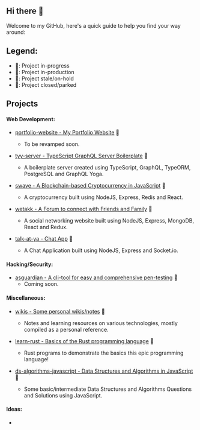 ## Hi there 👋
Welcome to my GitHub, here's a quick guide to help you find your way around: 

## Legend:
- :green_book:: Project in-progress
- :blue_book:: Project in-production
- :orange_book:: Project stale/on-hold
- :closed_book:: Project closed/parked

## Projects
#### Web Development:
- [portfolio-website - My Portfolio Website](https://devwatch.org/) :blue_book:
    - To be revamped soon.

- [tyy-server - TypeScript GraphQL Server Boilerplate](https://github.com/hrittik777/tyy-server) :green_book:
    - A boilerplate server created using TypeScript, GraphQL, TypeORM, PostgreSQL and GraphQL Yoga.

- [swave - A Blockchain-based Cryptocurrency in JavaScript](https://github.com/hrittik777/swave) :blue_book:
    - A cryptocurrency built using NodeJS, Express, Redis and React.

- [wetakk - A Forum to connect with Friends and Family](https://github.com/hrittik777/wetakk) :closed_book:
    - A social networking website built using NodeJS, Express, MongoDB, React and Redux.

- [talk-at-ya - Chat App](https://github.com/hrittik777/talk-at-ya) :closed_book:
    - A Chat Application built using NodeJS, Express and Socket.io.

#### Hacking/Security:
- [asguardian - A cli-tool for easy and comprehensive pen-testing](https://github.com/hrittik777/asguardian) :green_book:
    - Coming soon.

#### Miscellaneous:
- [wikis - Some personal wikis/notes](https://github.com/hrittik777/wikis) :green_book:
    - Notes and learning resources on various technologies, mostly compiled as a personal reference.

- [learn-rust - Basics of the Rust programming language](https://github.com/hrittik777/learn-rust) :orange_book:
    - Rust programs to demonstrate the basics this epic programming language!

- [ds-algorithms-javascript - Data Structures and Algorithms in JavaScript](https://github.com/hrittik777/ds-algorithms-javascript) :green_book:
    - Some basic/intermediate Data Structures and Algorithms Questions and Solutions using JavaScript.

#### Ideas:
- 